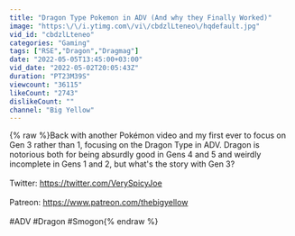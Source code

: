 ```yaml
---
title: "Dragon Type Pokemon in ADV (And why they Finally Worked)"
image: "https:\/\/i.ytimg.com\/vi\/cbdzlLteneo\/hqdefault.jpg"
vid_id: "cbdzlLteneo"
categories: "Gaming"
tags: ["RSE","Dragon","Dragmag"]
date: "2022-05-05T13:45:00+03:00"
vid_date: "2022-05-02T20:05:43Z"
duration: "PT23M39S"
viewcount: "36115"
likeCount: "2743"
dislikeCount: ""
channel: "Big Yellow"
---
```

{% raw %}Back with another Pokémon video and my first ever to focus on Gen 3 rather than 1, focusing on the Dragon Type in ADV. Dragon is notorious both for being absurdly good in Gens 4 and 5 and weirdly incomplete in Gens 1 and 2, but what's the story with Gen 3?<br /><br />Twitter: <a rel="nofollow" target="blank" href="https://twitter.com/VerySpicyJoe">https://twitter.com/VerySpicyJoe</a><br /><br />Patreon: <a rel="nofollow" target="blank" href="https://www.patreon.com/thebigyellow">https://www.patreon.com/thebigyellow</a><br /><br />#ADV #Dragon #Smogon{% endraw %}
